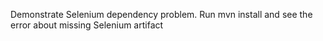 Demonstrate Selenium dependency problem.
Run mvn install and see the error about missing Selenium artifact

